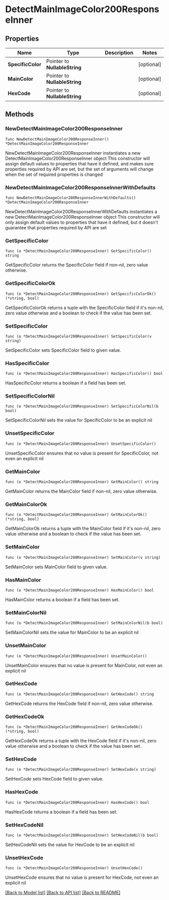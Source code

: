 # DetectMainImageColor200ResponseInner

## Properties

Name | Type | Description | Notes
------------ | ------------- | ------------- | -------------
**SpecificColor** | Pointer to **NullableString** |  | [optional] 
**MainColor** | Pointer to **NullableString** |  | [optional] 
**HexCode** | Pointer to **NullableString** |  | [optional] 

## Methods

### NewDetectMainImageColor200ResponseInner

`func NewDetectMainImageColor200ResponseInner() *DetectMainImageColor200ResponseInner`

NewDetectMainImageColor200ResponseInner instantiates a new DetectMainImageColor200ResponseInner object
This constructor will assign default values to properties that have it defined,
and makes sure properties required by API are set, but the set of arguments
will change when the set of required properties is changed

### NewDetectMainImageColor200ResponseInnerWithDefaults

`func NewDetectMainImageColor200ResponseInnerWithDefaults() *DetectMainImageColor200ResponseInner`

NewDetectMainImageColor200ResponseInnerWithDefaults instantiates a new DetectMainImageColor200ResponseInner object
This constructor will only assign default values to properties that have it defined,
but it doesn't guarantee that properties required by API are set

### GetSpecificColor

`func (o *DetectMainImageColor200ResponseInner) GetSpecificColor() string`

GetSpecificColor returns the SpecificColor field if non-nil, zero value otherwise.

### GetSpecificColorOk

`func (o *DetectMainImageColor200ResponseInner) GetSpecificColorOk() (*string, bool)`

GetSpecificColorOk returns a tuple with the SpecificColor field if it's non-nil, zero value otherwise
and a boolean to check if the value has been set.

### SetSpecificColor

`func (o *DetectMainImageColor200ResponseInner) SetSpecificColor(v string)`

SetSpecificColor sets SpecificColor field to given value.

### HasSpecificColor

`func (o *DetectMainImageColor200ResponseInner) HasSpecificColor() bool`

HasSpecificColor returns a boolean if a field has been set.

### SetSpecificColorNil

`func (o *DetectMainImageColor200ResponseInner) SetSpecificColorNil(b bool)`

 SetSpecificColorNil sets the value for SpecificColor to be an explicit nil

### UnsetSpecificColor
`func (o *DetectMainImageColor200ResponseInner) UnsetSpecificColor()`

UnsetSpecificColor ensures that no value is present for SpecificColor, not even an explicit nil
### GetMainColor

`func (o *DetectMainImageColor200ResponseInner) GetMainColor() string`

GetMainColor returns the MainColor field if non-nil, zero value otherwise.

### GetMainColorOk

`func (o *DetectMainImageColor200ResponseInner) GetMainColorOk() (*string, bool)`

GetMainColorOk returns a tuple with the MainColor field if it's non-nil, zero value otherwise
and a boolean to check if the value has been set.

### SetMainColor

`func (o *DetectMainImageColor200ResponseInner) SetMainColor(v string)`

SetMainColor sets MainColor field to given value.

### HasMainColor

`func (o *DetectMainImageColor200ResponseInner) HasMainColor() bool`

HasMainColor returns a boolean if a field has been set.

### SetMainColorNil

`func (o *DetectMainImageColor200ResponseInner) SetMainColorNil(b bool)`

 SetMainColorNil sets the value for MainColor to be an explicit nil

### UnsetMainColor
`func (o *DetectMainImageColor200ResponseInner) UnsetMainColor()`

UnsetMainColor ensures that no value is present for MainColor, not even an explicit nil
### GetHexCode

`func (o *DetectMainImageColor200ResponseInner) GetHexCode() string`

GetHexCode returns the HexCode field if non-nil, zero value otherwise.

### GetHexCodeOk

`func (o *DetectMainImageColor200ResponseInner) GetHexCodeOk() (*string, bool)`

GetHexCodeOk returns a tuple with the HexCode field if it's non-nil, zero value otherwise
and a boolean to check if the value has been set.

### SetHexCode

`func (o *DetectMainImageColor200ResponseInner) SetHexCode(v string)`

SetHexCode sets HexCode field to given value.

### HasHexCode

`func (o *DetectMainImageColor200ResponseInner) HasHexCode() bool`

HasHexCode returns a boolean if a field has been set.

### SetHexCodeNil

`func (o *DetectMainImageColor200ResponseInner) SetHexCodeNil(b bool)`

 SetHexCodeNil sets the value for HexCode to be an explicit nil

### UnsetHexCode
`func (o *DetectMainImageColor200ResponseInner) UnsetHexCode()`

UnsetHexCode ensures that no value is present for HexCode, not even an explicit nil

[[Back to Model list]](../README.md#documentation-for-models) [[Back to API list]](../README.md#documentation-for-api-endpoints) [[Back to README]](../README.md)


